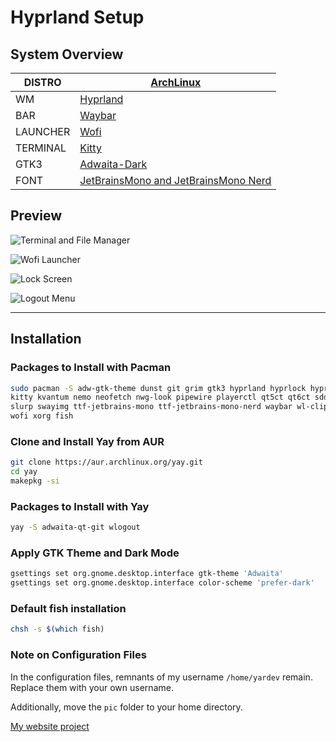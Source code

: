 # Hyprland Setup

## System Overview
| DISTRO     | [ArchLinux](https://archlinux.org/) |
|------------|-------------------------------------|
| WM         | [Hyprland](https://hyprland.org/)  |
| BAR        | [Waybar](https://github.com/Alexays/Waybar) |
| LAUNCHER   | [Wofi](https://sr.ht/~scoopta/wofi/) |
| TERMINAL   | [Kitty](https://sw.kovidgoyal.net/kitty/) |
| GTK3       | [Adwaita-Dark](---) |
| FONT       | [JetBrainsMono and JetBrainsMono Nerd](---) |

## Preview
![Terminal and File Manager](pic/termandfile.png)

![Wofi Launcher](pic/wofi.png)

![Lock Screen](pic/lock.png)

![Logout Menu](pic/logout.png)

---

## Installation

### Packages to Install with Pacman
```bash
sudo pacman -S adw-gtk-theme dunst git grim gtk3 hyprland hyprlock hyprpaper \
kitty kvantum nemo neofetch nwg-look pipewire playerctl qt5ct qt6ct sddm \
slurp swayimg ttf-jetbrains-mono ttf-jetbrains-mono-nerd waybar wl-clipboard \
wofi xorg fish
```

### Clone and Install Yay from AUR
```bash
git clone https://aur.archlinux.org/yay.git
cd yay
makepkg -si
```

### Packages to Install with Yay
```bash
yay -S adwaita-qt-git wlogout
```

### Apply GTK Theme and Dark Mode
```bash
gsettings set org.gnome.desktop.interface gtk-theme 'Adwaita'
gsettings set org.gnome.desktop.interface color-scheme 'prefer-dark'
```

### Default fish installation
```bash
chsh -s $(which fish)
```

### Note on Configuration Files
In the configuration files, remnants of my username `/home/yardev` remain. Replace them with your own username.

Additionally, move the `pic` folder to your home directory.


[My website project](https://yardev.su/)
